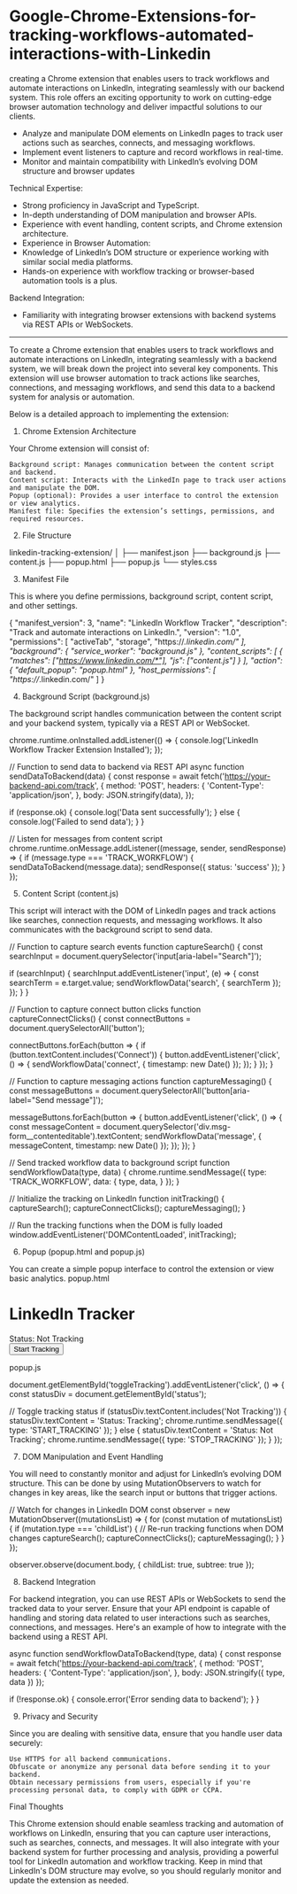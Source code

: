 # Google-Chrome-Extensions-for-tracking-workflows-automated-interactions-with-Linkedin
creating a Chrome extension that enables users to track workflows and automate interactions on LinkedIn, integrating seamlessly with our backend system. This role offers an exciting opportunity to work on cutting-edge browser automation technology and deliver impactful solutions to our clients.

- Analyze and manipulate DOM elements on LinkedIn pages to track user actions such as searches, connects, and messaging workflows.
- Implement event listeners to capture and record workflows in real-time.
- Monitor and maintain compatibility with LinkedIn’s evolving DOM structure and browser updates

Technical Expertise:
- Strong proficiency in JavaScript and TypeScript.
- In-depth understanding of DOM manipulation and browser APIs.
- Experience with event handling, content scripts, and Chrome extension architecture.
- Experience in Browser Automation:
- Knowledge of LinkedIn’s DOM structure or experience working with similar social media platforms.
- Hands-on experience with workflow tracking or browser-based automation tools is a plus.

Backend Integration:
- Familiarity with integrating browser extensions with backend systems via REST APIs or WebSockets.
- ------
To create a Chrome extension that enables users to track workflows and automate interactions on LinkedIn, integrating seamlessly with a backend system, we will break down the project into several key components. This extension will use browser automation to track actions like searches, connections, and messaging workflows, and send this data to a backend system for analysis or automation.

Below is a detailed approach to implementing the extension:
1. Chrome Extension Architecture

Your Chrome extension will consist of:

    Background script: Manages communication between the content script and backend.
    Content script: Interacts with the LinkedIn page to track user actions and manipulate the DOM.
    Popup (optional): Provides a user interface to control the extension or view analytics.
    Manifest file: Specifies the extension’s settings, permissions, and required resources.

2. File Structure

linkedin-tracking-extension/
│
├── manifest.json
├── background.js
├── content.js
├── popup.html
├── popup.js
└── styles.css

3. Manifest File

This is where you define permissions, background script, content script, and other settings.

{
  "manifest_version": 3,
  "name": "LinkedIn Workflow Tracker",
  "description": "Track and automate interactions on LinkedIn.",
  "version": "1.0",
  "permissions": [
    "activeTab",
    "storage",
    "https://*.linkedin.com/"
  ],
  "background": {
    "service_worker": "background.js"
  },
  "content_scripts": [
    {
      "matches": ["https://www.linkedin.com/*"],
      "js": ["content.js"]
    }
  ],
  "action": {
    "default_popup": "popup.html"
  },
  "host_permissions": [
    "https://*.linkedin.com/"
  ]
}

4. Background Script (background.js)

The background script handles communication between the content script and your backend system, typically via a REST API or WebSocket.

chrome.runtime.onInstalled.addListener(() => {
  console.log('LinkedIn Workflow Tracker Extension Installed');
});

// Function to send data to backend via REST API
async function sendDataToBackend(data) {
  const response = await fetch('https://your-backend-api.com/track', {
    method: 'POST',
    headers: {
      'Content-Type': 'application/json',
    },
    body: JSON.stringify(data),
  });
  
  if (response.ok) {
    console.log('Data sent successfully');
  } else {
    console.log('Failed to send data');
  }
}

// Listen for messages from content script
chrome.runtime.onMessage.addListener((message, sender, sendResponse) => {
  if (message.type === 'TRACK_WORKFLOW') {
    sendDataToBackend(message.data);
    sendResponse({ status: 'success' });
  }
});

5. Content Script (content.js)

This script will interact with the DOM of LinkedIn pages and track actions like searches, connection requests, and messaging workflows. It also communicates with the background script to send data.

// Function to capture search events
function captureSearch() {
  const searchInput = document.querySelector('input[aria-label="Search"]');
  
  if (searchInput) {
    searchInput.addEventListener('input', (e) => {
      const searchTerm = e.target.value;
      sendWorkflowData('search', { searchTerm });
    });
  }
}

// Function to capture connect button clicks
function captureConnectClicks() {
  const connectButtons = document.querySelectorAll('button');
  
  connectButtons.forEach(button => {
    if (button.textContent.includes('Connect')) {
      button.addEventListener('click', () => {
        sendWorkflowData('connect', { timestamp: new Date() });
      });
    }
  });
}

// Function to capture messaging actions
function captureMessaging() {
  const messageButtons = document.querySelectorAll('button[aria-label="Send message"]');
  
  messageButtons.forEach(button => {
    button.addEventListener('click', () => {
      const messageContent = document.querySelector('div.msg-form__contenteditable').textContent;
      sendWorkflowData('message', { messageContent, timestamp: new Date() });
    });
  });
}

// Send tracked workflow data to background script
function sendWorkflowData(type, data) {
  chrome.runtime.sendMessage({
    type: 'TRACK_WORKFLOW',
    data: {
      type,
      data,
    }
  });
}

// Initialize the tracking on LinkedIn
function initTracking() {
  captureSearch();
  captureConnectClicks();
  captureMessaging();
}

// Run the tracking functions when the DOM is fully loaded
window.addEventListener('DOMContentLoaded', initTracking);

6. Popup (popup.html and popup.js)

You can create a simple popup interface to control the extension or view basic analytics.
popup.html

<!DOCTYPE html>
<html lang="en">
  <head>
    <meta charset="UTF-8">
    <title>LinkedIn Workflow Tracker</title>
    <link rel="stylesheet" href="styles.css">
  </head>
  <body>
    <h1>LinkedIn Tracker</h1>
    <div id="status">Status: Not Tracking</div>
    <button id="toggleTracking">Start Tracking</button>
    <script src="popup.js"></script>
  </body>
</html>

popup.js

document.getElementById('toggleTracking').addEventListener('click', () => {
  const statusDiv = document.getElementById('status');
  
  // Toggle tracking status
  if (statusDiv.textContent.includes('Not Tracking')) {
    statusDiv.textContent = 'Status: Tracking';
    chrome.runtime.sendMessage({ type: 'START_TRACKING' });
  } else {
    statusDiv.textContent = 'Status: Not Tracking';
    chrome.runtime.sendMessage({ type: 'STOP_TRACKING' });
  }
});

7. DOM Manipulation and Event Handling

You will need to constantly monitor and adjust for LinkedIn’s evolving DOM structure. This can be done by using MutationObservers to watch for changes in key areas, like the search input or buttons that trigger actions.

// Watch for changes in LinkedIn DOM
const observer = new MutationObserver((mutationsList) => {
  for (const mutation of mutationsList) {
    if (mutation.type === 'childList') {
      // Re-run tracking functions when DOM changes
      captureSearch();
      captureConnectClicks();
      captureMessaging();
    }
  }
});

observer.observe(document.body, { childList: true, subtree: true });

8. Backend Integration

For backend integration, you can use REST APIs or WebSockets to send the tracked data to your server. Ensure that your API endpoint is capable of handling and storing data related to user interactions such as searches, connections, and messages. Here's an example of how to integrate with the backend using a REST API.

async function sendWorkflowDataToBackend(type, data) {
  const response = await fetch('https://your-backend-api.com/track', {
    method: 'POST',
    headers: {
      'Content-Type': 'application/json',
    },
    body: JSON.stringify({ type, data })
  });

  if (!response.ok) {
    console.error('Error sending data to backend');
  }
}

9. Privacy and Security

Since you are dealing with sensitive data, ensure that you handle user data securely:

    Use HTTPS for all backend communications.
    Obfuscate or anonymize any personal data before sending it to your backend.
    Obtain necessary permissions from users, especially if you're processing personal data, to comply with GDPR or CCPA.

Final Thoughts

This Chrome extension should enable seamless tracking and automation of workflows on LinkedIn, ensuring that you can capture user interactions, such as searches, connects, and messages. It will also integrate with your backend system for further processing and analysis, providing a powerful tool for LinkedIn automation and workflow tracking. Keep in mind that LinkedIn's DOM structure may evolve, so you should regularly monitor and update the extension as needed.
